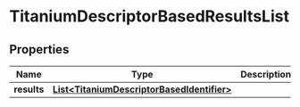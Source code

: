 

# TitaniumDescriptorBasedResultsList


## Properties

| Name | Type | Description | Notes |
|------------ | ------------- | ------------- | -------------|
|**results** | [**List&lt;TitaniumDescriptorBasedIdentifier&gt;**](TitaniumDescriptorBasedIdentifier.md) |  |  [optional] |



